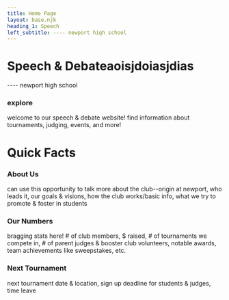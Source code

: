 ```yaml
---
title: Home Page
layout: base.njk
heading_1: Speech
left_subtitle: ---- newport high school
---
```


<!-- Main page first section -->
# Speech & Debateaoisjdoiasjdias

---- newport high school

### explore

welcome to our speech & debate website! find information about tournaments, judging, events, and more!


<!-- Main page second section, w/ background color change -->
# Quick Facts

### About Us

can use this opportunity to talk more about  the club--origin at newport, who leads it, our goals & visions, how the club works/basic info, what we try to promote & foster in students

### Our Numbers

bragging stats here! # of club members, $ raised, # of tournaments we compete in, # of parent judges & booster club volunteers, notable awards, team achievements like sweepstakes, etc.

### Next Tournament

next tournament date & location, sign up deadline for students & judges, time leave